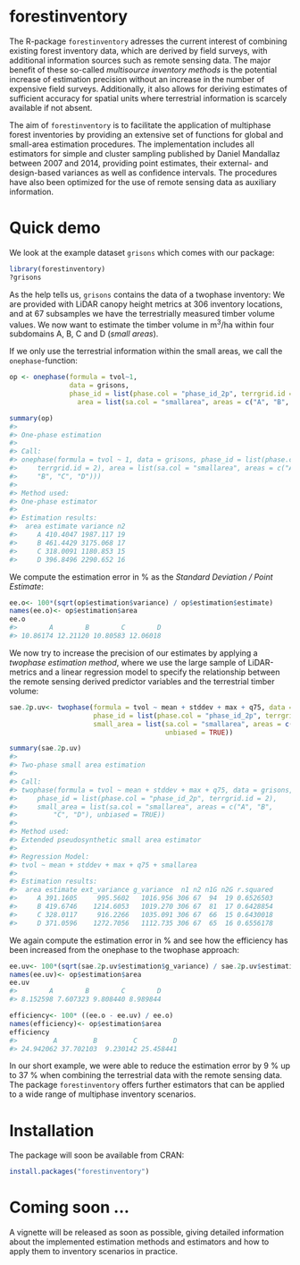 <!-- README.md is generated from README.Rmd. Please edit that file -->
forestinventory
===============

The R-package `forestinventory` adresses the current interest of combining existing forest inventory data, which are derived by field surveys, with additional information sources such as remote sensing data. The major benefit of these so-called *multisource inventory methods* is the potential increase of estimation precision without an increase in the number of expensive field surveys. Additionally, it also allows for deriving estimates of sufficient accuracy for spatial units where terrestrial information is scarcely available if not absent.

The aim of `forestinventory` is to facilitate the application of multiphase forest inventories by providing an extensive set of functions for global and small-area estimation procedures. The implementation includes all estimators for simple and cluster sampling published by Daniel Mandallaz between 2007 and 2014, providing point estimates, their external- and design-based variances as well as confidence intervals. The procedures have also been optimized for the use of remote sensing data as auxiliary information.

Quick demo
==========

We look at the example dataset `grisons` which comes with our package:

``` r
library(forestinventory)
?grisons
```

As the help tells us, `grisons` contains the data of a twophase inventory: We are provided with LiDAR canopy height metrics at 306 inventory locations, and at 67 subsamples we have the terrestrially measured timber volume values. We now want to estimate the timber volume in m<sup>3</sup>/ha within four subdomains A, B, C and D (*small areas*).

If we only use the terrestrial information within the small areas, we call the `onephase`-function:

``` r
op <- onephase(formula = tvol~1,
               data = grisons,
               phase_id = list(phase.col = "phase_id_2p", terrgrid.id = 2),
                 area = list(sa.col = "smallarea", areas = c("A", "B", "C", "D")))

summary(op)
#> 
#> One-phase estimation
#>  
#> Call: 
#> onephase(formula = tvol ~ 1, data = grisons, phase_id = list(phase.col = "phase_id_2p", 
#>     terrgrid.id = 2), area = list(sa.col = "smallarea", areas = c("A", 
#>     "B", "C", "D")))
#> 
#> Method used:
#> One-phase estimator
#>  
#> Estimation results:
#>  area estimate variance n2
#>     A 410.4047 1987.117 19
#>     B 461.4429 3175.068 17
#>     C 318.0091 1180.853 15
#>     D 396.8496 2290.652 16
```

We compute the estimation error in % as the *Standard Deviation / Point Estimate*:

``` r
ee.o<- 100*(sqrt(op$estimation$variance) / op$estimation$estimate)
names(ee.o)<- op$estimation$area
ee.o
#>        A        B        C        D 
#> 10.86174 12.21120 10.80583 12.06018
```

We now try to increase the precision of our estimates by applying a *twophase estimation method*, where we use the large sample of LiDAR-metrics and a linear regression model to specify the relationship between the remote sensing derived predictor variables and the terrestrial timber volume:

``` r
sae.2p.uv<- twophase(formula = tvol ~ mean + stddev + max + q75, data = grisons,
                     phase_id = list(phase.col = "phase_id_2p", terrgrid.id = 2),
                     small_area = list(sa.col = "smallarea", areas = c("A", "B","C", "D"),
                                       unbiased = TRUE))

summary(sae.2p.uv)
#> 
#> Two-phase small area estimation
#>  
#> Call: 
#> twophase(formula = tvol ~ mean + stddev + max + q75, data = grisons, 
#>     phase_id = list(phase.col = "phase_id_2p", terrgrid.id = 2), 
#>     small_area = list(sa.col = "smallarea", areas = c("A", "B", 
#>         "C", "D"), unbiased = TRUE))
#> 
#> Method used:
#> Extended pseudosynthetic small area estimator
#>  
#> Regression Model:
#> tvol ~ mean + stddev + max + q75 + smallarea
#> 
#> Estimation results:
#>  area estimate ext_variance g_variance  n1 n2 n1G n2G r.squared
#>     A 391.1605     995.5602   1016.956 306 67  94  19 0.6526503
#>     B 419.6746    1214.6053   1019.270 306 67  81  17 0.6428854
#>     C 328.0117     916.2266   1035.091 306 67  66  15 0.6430018
#>     D 371.0596    1272.7056   1112.735 306 67  65  16 0.6556178
```

We again compute the estimation error in % and see how the efficiency has been increased from the onephase to the twophase approach:

``` r
ee.uv<- 100*(sqrt(sae.2p.uv$estimation$g_variance) / sae.2p.uv$estimation$estimate)
names(ee.uv)<- op$estimation$area
ee.uv
#>        A        B        C        D 
#> 8.152598 7.607323 9.808440 8.989844

efficiency<- 100* ((ee.o - ee.uv) / ee.o)
names(efficiency)<- op$estimation$area
efficiency
#>         A         B         C         D 
#> 24.942062 37.702103  9.230142 25.458441
```

In our short example, we were able to reduce the estimation error by 9 % up to 37 % when combining the terrestrial data with the remote sensing data. The package `forestinventory` offers further estimators that can be applied to a wide range of multiphase inventory scenarios.

Installation
============

The package will soon be available from CRAN:

``` r
install.packages("forestinventory")
```

Coming soon ...
===============

A vignette will be released as soon as possible, giving detailed information about the implemented estimation methods and estimators and how to apply them to inventory scenarios in practice.
